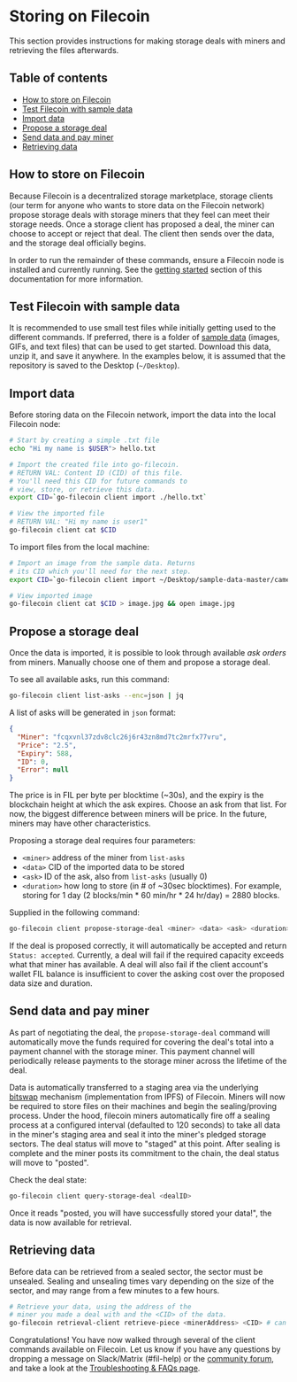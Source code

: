 # Storing on Filecoin

This section provides instructions for making storage deals with miners and retrieving the files afterwards.

## Table of contents

* [How to store on Filecoin](#how-to-store-on-filecoin)
* [Test Filecoin with sample data](#test-filecoin-with-sample-data)
* [Import data](#import-data)
* [Propose a storage deal](#propose-a-storage-deal)
* [Send data and pay miner](#send-data-and-pay-miner)
* [Retrieving data](#retrieving-data)

## How to store on Filecoin

Because Filecoin is a decentralized storage marketplace, storage clients (our term for anyone who wants to store data on the Filecoin network) propose storage deals with storage miners that they feel can meet their storage needs. Once a storage client has proposed a deal, the miner can choose to accept or reject that deal. The client then sends over the data, and the storage deal officially begins.

In order to run the remainder of these commands, ensure a Filecoin node is installed and currently running. See the [getting started](Getting-Started) section of this documentation for more information.

## Test Filecoin with sample data
It is recommended to use small test files while initially getting used to the different commands. If preferred, there is a folder of [sample data](https://github.com/filecoin-project/sample-data) (images, GIFs, and text files) that can be used to get started. Download this data, unzip it, and save it anywhere. In the examples below, it is assumed that the repository is saved to the Desktop (`~/Desktop`).

## Import data

Before storing data on the Filecoin network, import the data into the local Filecoin node:

```sh
# Start by creating a simple .txt file
echo "Hi my name is $USER"> hello.txt

# Import the created file into go-filecoin.
# RETURN VAL: Content ID (CID) of this file.
# You'll need this CID for future commands to
# view, store, or retrieve this data.
export CID=`go-filecoin client import ./hello.txt`

# View the imported file
# RETURN VAL: "Hi my name is user1"
go-filecoin client cat $CID
```

To import files from the local machine:

```sh
# Import an image from the sample data. Returns
# its CID which you'll need for the next step.
export CID=`go-filecoin client import ~/Desktop/sample-data-master/camel.jpg`

# View imported image
go-filecoin client cat $CID > image.jpg && open image.jpg
```

## Propose a storage deal

Once the data is imported, it is possible to look through available _ask orders_ from miners. Manually choose one of them and propose a storage deal.

<!--# Check size of the imported file (in bytes)
go-filecoin client cat <CID> | wc -c
-->

To see all available asks, run this command:

```sh
go-filecoin client list-asks --enc=json | jq
```

A list of asks will be generated in `json` format:

```json
{
  "Miner": "fcqxvnl37zdv8clc26j6r43zn8md7tc2mrfx77vru",
  "Price": "2.5",
  "Expiry": 588,
  "ID": 0,
  "Error": null
}
```

The price is in FIL per byte per blocktime (~30s), and the expiry is the blockchain height at which the ask expires. Choose an ask from that list. For now, the biggest difference between miners will be price. In the future, miners may have other characteristics.

Proposing a storage deal requires four parameters:

* `<miner>` address of the miner from `list-asks`
* `<data>` CID of the imported data to be stored
* `<ask>` ID of the ask, also from `list-asks` (usually 0)
* `<duration>` how long to store (in # of ~30sec blocktimes). For example, storing for 1 day (2 blocks/min * 60 min/hr * 24 hr/day) = 2880 blocks.

Supplied in the following command:

```sh
go-filecoin client propose-storage-deal <miner> <data> <ask> <duration>
```

If the deal is proposed correctly, it will automatically be accepted and return `Status: accepted`. Currently, a deal will fail if the required capacity exceeds what that miner has available. A deal will also fail if the client account's wallet FIL balance is insufficient to cover the asking cost over the proposed data size and duration.

## Send data and pay miner

As part of negotiating the deal, the `propose-storage-deal` command will automatically move the funds required for covering the deal's total into a payment channel with the storage miner.  This payment channel will periodically release payments to the storage miner across the lifetime of the deal.

Data is automatically transferred to a staging area via the underlying [bitswap](https://github.com/ipfs/specs/tree/master/bitswap) mechanism (implementation from IPFS) of Filecoin. Miners will now be required to store files on their machines and begin the sealing/proving process. Under the hood, filecoin miners automatically fire off a sealing process at a configured interval (defaulted to 120 seconds) to take all data in the miner's staging area and seal it into the miner's pledged storage sectors.  The deal status will move to "staged" at this point.  After sealing is complete and the miner posts its commitment to the chain, the deal status will move to "posted".

Check the deal state:

```sh
go-filecoin client query-storage-deal <dealID>
```

Once it reads "posted, you will have successfully stored your data!", the data is now available for retrieval.

## Retrieving data

Before data can be retrieved from a sealed sector, the sector must be unsealed. Sealing and unsealing times vary depending on the size of the sector, and may range from a few minutes to a few hours.

```sh
# Retrieve your data, using the address of the
# miner you made a deal with and the <CID> of the data.
go-filecoin retrieval-client retrieve-piece <minerAddress> <CID> # can take a minute
```

Congratulations! You have now walked through several of the client commands available on Filecoin. Let us know if you have any questions by dropping a message on Slack/Matrix (#fil-help) or the [community forum](https://discuss.filecoin.io/), and take a look at the [Troubleshooting & FAQs page](Troubleshooting-&-FAQ).
